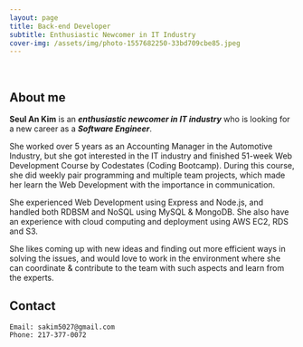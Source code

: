 ```yaml
---
layout: page
title: Back-end Developer
subtitle: Enthusiastic Newcomer in IT Industry
cover-img: /assets/img/photo-1557682250-33bd709cbe85.jpeg
---
```


<br/>

## About me

**Seul An Kim** is an **_enthusiastic newcomer in IT industry_** who is looking for a new career as a **_Software Engineer_**. 

She worked over 5 years as an Accounting Manager in the Automotive Industry, but she got interested in the IT industry and finished 51-week Web Development Course by Codestates (Coding Bootcamp). During this course, she did weekly pair programming and multiple team projects, which made her learn the Web Development with the importance in communication. 

She experienced Web Development using Express and Node.js, and handled both RDBSM and NoSQL using MySQL & MongoDB. She also have an experience with cloud computing and deployment using AWS EC2, RDS and S3.

She likes coming up with new ideas and finding out more efficient ways in solving the issues, and would love to work in the environment where she can coordinate & contribute to the team with such aspects and learn from the experts.

## Contact

```
Email: sakim5027@gmail.com
Phone: 217-377-0072
```
